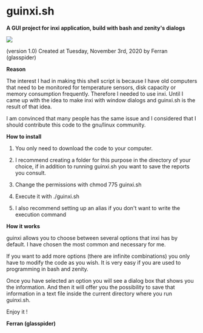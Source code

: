 # guinxi.sh
<b>A GUI project for inxi application, build with bash and zenity's dialogs</b>

<img src="https://ibb.co/wCPdpPr"/>

(version 1.0)
Created at Tuesday, November 3rd, 2020 by Ferran (glasspider)

<b>Reason</b>


The interest I had in making this shell script is because I have old computers that need to be monitored for temperature sensors, disk capacity or memory consumption frequently. Therefore I needed to use inxi. Until I came up with the idea to make inxi with window dialogs and guinxi.sh is the result of that idea. 

I am convinced that many people has the same issue and I considered that I should contribute this code to the gnu/linux community.


<b>How to install</b> 


1) You only need to download the code to your computer. 

2) I recommend creating a folder for this purpose in the directory of your choice, if in addition to running guinxi.sh you want to save the reports you consult. 

3) Change the permissions with chmod 775 guinxi.sh

4) Execute it with ./guinxi.sh

5) I also recommend setting up an alias if you don't want to write the execution command 


<b>How it works</b> 


guinxi allows you to choose between several options that inxi has by default. I have chosen the most common and necessary for me. 

If you want to add more options (there are infinite combinations) you only have to modify the code as you wish. It is very easy if you are used to programming in bash and zenity.

Once you have selected an option you will see a dialog box that shows you the information. And then it will offer you the possibility to save that information in a text file inside the current directory where you run guinxi.sh.  

Enjoy it ! 

<b>Ferran (glasspider)</b> 
